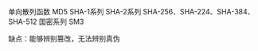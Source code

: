 单向散列函数
    MD5
    SHA-1系列
    SHA-2系列  SHA-256、SHA-224、SHA-384、SHA-512
    国密系列 SM3

缺点：能够辨别篡改，无法辨别真伪
